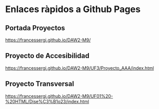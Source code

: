 # Enlaces ràpidos a Github Pages

## Portada Proyectos  
https://francessergi.github.io/DAW2-M9/

## Proyecto de Accesibilidad  
https://francessergi.github.io/DAW2-M9/UF3/Proyecto_AAA/index.html

## Proyecto Transversal  
https://francessergi.github.io/DAW2-M9/UF01%20-%20HTML/Dise%C3%B1o23/index.html
